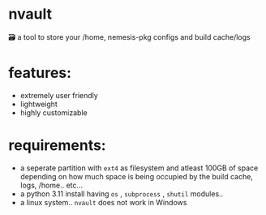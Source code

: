 # nvault
🗃️ a tool to store your /home, nemesis-pkg configs and build cache/logs

# features:
- extremely user friendly
- lightweight
- highly customizable

# requirements:
- a seperate partition with `ext4` as filesystem and atleast 100GB of space depending on how much space is being occupied by the build cache, logs, /home.. etc... 
- a python 3.11 install having `os` , `subprocess` , `shutil` modules..
- a linux system.. `nvault` does not work in Windows
